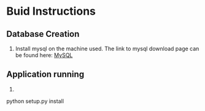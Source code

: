 # Buid Instructions

## Database Creation
1. Install mysql on the machine used.
   The link to mysql download page can be found here:
   [MySQL](https://dev.mysql.com/downloads/mysql/)
## Application running
1. 
python setup.py install
